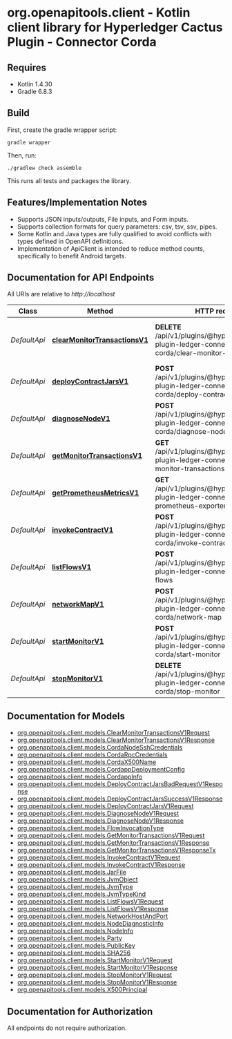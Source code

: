 # org.openapitools.client - Kotlin client library for Hyperledger Cactus Plugin - Connector Corda

## Requires

* Kotlin 1.4.30
* Gradle 6.8.3

## Build

First, create the gradle wrapper script:

```
gradle wrapper
```

Then, run:

```
./gradlew check assemble
```

This runs all tests and packages the library.

## Features/Implementation Notes

* Supports JSON inputs/outputs, File inputs, and Form inputs.
* Supports collection formats for query parameters: csv, tsv, ssv, pipes.
* Some Kotlin and Java types are fully qualified to avoid conflicts with types defined in OpenAPI definitions.
* Implementation of ApiClient is intended to reduce method counts, specifically to benefit Android targets.

<a name="documentation-for-api-endpoints"></a>
## Documentation for API Endpoints

All URIs are relative to *http://localhost*

Class | Method | HTTP request | Description
------------ | ------------- | ------------- | -------------
*DefaultApi* | [**clearMonitorTransactionsV1**](docs/DefaultApi.md#clearmonitortransactionsv1) | **DELETE** /api/v1/plugins/@hyperledger/cactus-plugin-ledger-connector-corda/clear-monitor-transactions | Clear transactions from internal store so they'll not be available by GetMonitorTransactionsV1 anymore.
*DefaultApi* | [**deployContractJarsV1**](docs/DefaultApi.md#deploycontractjarsv1) | **POST** /api/v1/plugins/@hyperledger/cactus-plugin-ledger-connector-corda/deploy-contract-jars | Deploys a set of jar files (Cordapps, e.g. the contracts in Corda speak).
*DefaultApi* | [**diagnoseNodeV1**](docs/DefaultApi.md#diagnosenodev1) | **POST** /api/v1/plugins/@hyperledger/cactus-plugin-ledger-connector-corda/diagnose-node | 
*DefaultApi* | [**getMonitorTransactionsV1**](docs/DefaultApi.md#getmonitortransactionsv1) | **GET** /api/v1/plugins/@hyperledger/cactus-plugin-ledger-connector-corda/get-monitor-transactions | Get transactions for monitored state classes.
*DefaultApi* | [**getPrometheusMetricsV1**](docs/DefaultApi.md#getprometheusmetricsv1) | **GET** /api/v1/plugins/@hyperledger/cactus-plugin-ledger-connector-corda/get-prometheus-exporter-metrics | Get the Prometheus Metrics
*DefaultApi* | [**invokeContractV1**](docs/DefaultApi.md#invokecontractv1) | **POST** /api/v1/plugins/@hyperledger/cactus-plugin-ledger-connector-corda/invoke-contract | Invokes a contract on a Corda ledger (e.g. a flow)
*DefaultApi* | [**listFlowsV1**](docs/DefaultApi.md#listflowsv1) | **POST** /api/v1/plugins/@hyperledger/cactus-plugin-ledger-connector-corda/list-flows | 
*DefaultApi* | [**networkMapV1**](docs/DefaultApi.md#networkmapv1) | **POST** /api/v1/plugins/@hyperledger/cactus-plugin-ledger-connector-corda/network-map | 
*DefaultApi* | [**startMonitorV1**](docs/DefaultApi.md#startmonitorv1) | **POST** /api/v1/plugins/@hyperledger/cactus-plugin-ledger-connector-corda/start-monitor | Start monitoring corda changes (transactions) of given state class
*DefaultApi* | [**stopMonitorV1**](docs/DefaultApi.md#stopmonitorv1) | **DELETE** /api/v1/plugins/@hyperledger/cactus-plugin-ledger-connector-corda/stop-monitor | Stop monitoring corda changes (transactions) of given state class


<a name="documentation-for-models"></a>
## Documentation for Models

 - [org.openapitools.client.models.ClearMonitorTransactionsV1Request](docs/ClearMonitorTransactionsV1Request.md)
 - [org.openapitools.client.models.ClearMonitorTransactionsV1Response](docs/ClearMonitorTransactionsV1Response.md)
 - [org.openapitools.client.models.CordaNodeSshCredentials](docs/CordaNodeSshCredentials.md)
 - [org.openapitools.client.models.CordaRpcCredentials](docs/CordaRpcCredentials.md)
 - [org.openapitools.client.models.CordaX500Name](docs/CordaX500Name.md)
 - [org.openapitools.client.models.CordappDeploymentConfig](docs/CordappDeploymentConfig.md)
 - [org.openapitools.client.models.CordappInfo](docs/CordappInfo.md)
 - [org.openapitools.client.models.DeployContractJarsBadRequestV1Response](docs/DeployContractJarsBadRequestV1Response.md)
 - [org.openapitools.client.models.DeployContractJarsSuccessV1Response](docs/DeployContractJarsSuccessV1Response.md)
 - [org.openapitools.client.models.DeployContractJarsV1Request](docs/DeployContractJarsV1Request.md)
 - [org.openapitools.client.models.DiagnoseNodeV1Request](docs/DiagnoseNodeV1Request.md)
 - [org.openapitools.client.models.DiagnoseNodeV1Response](docs/DiagnoseNodeV1Response.md)
 - [org.openapitools.client.models.FlowInvocationType](docs/FlowInvocationType.md)
 - [org.openapitools.client.models.GetMonitorTransactionsV1Request](docs/GetMonitorTransactionsV1Request.md)
 - [org.openapitools.client.models.GetMonitorTransactionsV1Response](docs/GetMonitorTransactionsV1Response.md)
 - [org.openapitools.client.models.GetMonitorTransactionsV1ResponseTx](docs/GetMonitorTransactionsV1ResponseTx.md)
 - [org.openapitools.client.models.InvokeContractV1Request](docs/InvokeContractV1Request.md)
 - [org.openapitools.client.models.InvokeContractV1Response](docs/InvokeContractV1Response.md)
 - [org.openapitools.client.models.JarFile](docs/JarFile.md)
 - [org.openapitools.client.models.JvmObject](docs/JvmObject.md)
 - [org.openapitools.client.models.JvmType](docs/JvmType.md)
 - [org.openapitools.client.models.JvmTypeKind](docs/JvmTypeKind.md)
 - [org.openapitools.client.models.ListFlowsV1Request](docs/ListFlowsV1Request.md)
 - [org.openapitools.client.models.ListFlowsV1Response](docs/ListFlowsV1Response.md)
 - [org.openapitools.client.models.NetworkHostAndPort](docs/NetworkHostAndPort.md)
 - [org.openapitools.client.models.NodeDiagnosticInfo](docs/NodeDiagnosticInfo.md)
 - [org.openapitools.client.models.NodeInfo](docs/NodeInfo.md)
 - [org.openapitools.client.models.Party](docs/Party.md)
 - [org.openapitools.client.models.PublicKey](docs/PublicKey.md)
 - [org.openapitools.client.models.SHA256](docs/SHA256.md)
 - [org.openapitools.client.models.StartMonitorV1Request](docs/StartMonitorV1Request.md)
 - [org.openapitools.client.models.StartMonitorV1Response](docs/StartMonitorV1Response.md)
 - [org.openapitools.client.models.StopMonitorV1Request](docs/StopMonitorV1Request.md)
 - [org.openapitools.client.models.StopMonitorV1Response](docs/StopMonitorV1Response.md)
 - [org.openapitools.client.models.X500Principal](docs/X500Principal.md)


<a name="documentation-for-authorization"></a>
## Documentation for Authorization

All endpoints do not require authorization.
